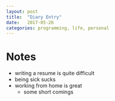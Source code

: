```yaml
---
layout: post
title:  "Diary Entry"
date:   2017-05-26
categories: programming, life, personal
---
```

# Notes
* writing a resume is quite difficult
* being sick sucks
* working from home is great
  * some short comings
